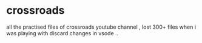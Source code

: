 # crossroads
all the practised files of crossroads youtube channel , lost 300+ files when i was playing with discard changes  in vsode ..
